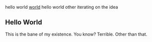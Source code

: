 hello world [world](https://virtuoso.dev/) hello world other iterating on the idea



## Hello World

This is the bane of my existence. You know? Terrible. Other than that.